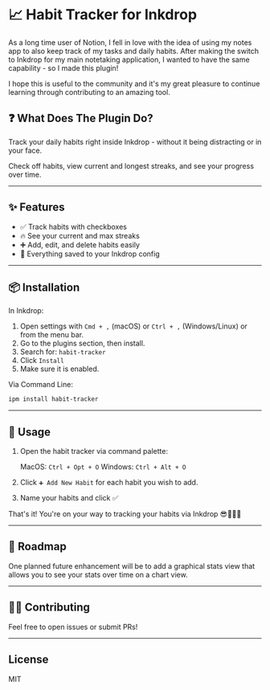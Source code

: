# 📈 Habit Tracker for Inkdrop

As a long time user of Notion, I fell in love with the idea of using my notes app to also keep track of my tasks and daily habits. After making the switch to Inkdrop for my main notetaking application, I wanted to have the same capability - so I made this plugin!

I hope this is useful to the community and it's my great pleasure to continue learning through contributing to an amazing tool.

## ❓ What Does The Plugin Do?

Track your daily habits right inside Inkdrop - without it being distracting or in your face.

Check off habits, view current and longest streaks, and see your progress over time.

---

## ✨ Features

- ✅ Track habits with checkboxes
- 🔥 See your current and max streaks
- ➕ Add, edit, and delete habits easily
- 💾 Everything saved to your Inkdrop config

---

## 📦 Installation

In Inkdrop:

1. Open settings with `Cmd + ,` (macOS) or `Ctrl + ,` (Windows/Linux) or from the menu bar.
2. Go to the plugins section, then install.
3. Search for: `habit-tracker`
4. Click `Install`
5. Make sure it is enabled.

Via Command Line:

```bash
ipm install habit-tracker
```

---

## 🚀 Usage

1. Open the habit tracker via command palette:

   MacOS: `Ctrl + Opt + O`
   Windows: `Ctrl + Alt + O`

2. Click `➕ Add New Habit` for each habit you wish to add.
3. Name your habits and click ✅

That's it! You're on your way to tracking your habits via Inkdrop 😎💪🏼🔥

---

## 📍 Roadmap

One planned future enhancement will be to add a graphical stats view that allows you to see your stats over time on a chart view.

---

## 🧑‍💻 Contributing

Feel free to open issues or submit PRs!

---

## License

MIT
